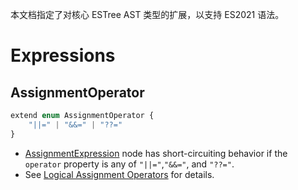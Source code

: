本文档指定了对核心 ESTree AST 类型的扩展，以支持 ES2021 语法。

# Expressions

## AssignmentOperator

```js
extend enum AssignmentOperator {
    "||=" | "&&=" | "??="
}
```

- [AssignmentExpression] node has short-circuiting behavior if the `operator`
  property is any of `"||="`,`"&&="`, and `"??="`.
- See [Logical Assignment Operators][proposal-logical-assignment] for details.

[proposal-logical-assignment]: https://github.com/tc39/proposal-logical-assignment
[AssignmentExpression]: ../es5.md#AssignmentExpression